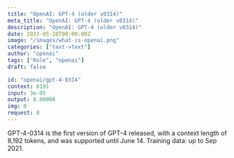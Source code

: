 ```yaml
---
title: "OpenAI: GPT-4 (older v0314)"
meta_title: "OpenAI: GPT-4 (older v0314)"
description: "OpenAI: GPT-4 (older v0314)"
date: 2023-05-28T00:00:00Z
image: "/images/what-is-openai.png"
categories: ["text->text"]
author: "openai"
tags: ["Role", "openai"]
draft: false

id: "openai/gpt-4-0314"
context: 8191
input: 3e-05
output: 0.00006
img: 0
request: 0
---
```


GPT-4-0314 is the first version of GPT-4 released, with a context length of 8,192 tokens, and was supported until June 14. Training data: up to Sep 2021.

